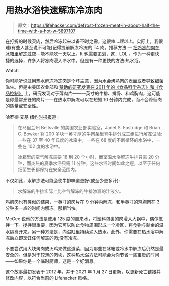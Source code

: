 # 用热水浴快速解冻冷冻肉

> 原文：<https://lifehacker.com/defrost-frozen-meat-in-about-half-the-time-with-a-hot-w-5897107>

在打折的时候买肉，然后冷冻起来以备不时之需，这很棒...*理论上*。实际上，我很难(有些人甚至说不可能)记得提前解冻冷冻的 T4 肉。推荐方法 — [把冷冻的肉在冰箱里解冻过夜](https://lifehacker.com/the-best-and-quickest-ways-to-thaw-frozen-food-1567753280)—能不能吃一天以上。It 也需要策划，这，LOL 。作为一种更快捷的选择，许多人将冻肉浸入冷水中。但是有一种更快的方法:热水浴。

Watch

你可能听说过用热水解冻冷冻肉是个坏主意，因为水会烤熟肉的表面或者导致细菌滋生。但是由美国农业部和 [赞助的研究发表在 2011 年的《食品科学杂志》和《食品控制》](http://onlinelibrary.wiley.com/doi/10.1111/j.1750-3841.2010.02037.x/abstract) 上，研究发现对于薄肉片——一英寸的牛排、排骨、和鸡胸肉，这可能是你最常烹饪的肉片——在热水中解冻可以在短短 10 分钟内完成，而不会降低肉的质量或安全性。

哈罗德·麦基 [纽约时报报道](https://www.nytimes.com/2011/06/08/dining/a-hot-water-bath-for-thawing-meats-the-curious-cook.html) :

> 在马里兰州 Beltsville 的美国农业部实验室，Janet S. Eastridge 和 Brian C. Bowker 将 200 多块一英寸厚的牛肉条里脊牛排分成三组进行解冻试验:一些在 37 至 40 华氏度的冰箱中，一些在 68 度的不断循环的水浴中，一些在 102 度的水浴中。
> 
> 冰箱里的空气解冻需要 18 到 20 个小时，而室温水浴解冻牛排只需 20 分钟，而炎热的夏季水浴只需 11 分钟。这些水浴时间如此之短，以至于任何细菌生长都保持在安全范围内。

不仅如此，水解冻法可能会使牛排味道更好(或至少更多汁):

> 水解冻的牛排实际上比空气解冻的牛排渗漏的汁液少。

鸡胸肉也有类似的结果，一英寸的肉片在 9 分钟内解冻，和半英寸的鸡胸肉在 3 分钟多一点的时间内解冻。那相当快。

McGee 说他的方法是使用 125 度的自来水，将塑料包裹的肉浸入大锅中，偶尔搅拌一下。搅拌很重要，因为它可以防止食物周围形成一个冷区，将食物与剩余的温水隔离开来。另一种方法是，向浴缸里持续滴入热水。此外，你需要在热水浴中解冻后立即烹饪任何解冻的肉;没有冷冻。

不要尝试用大块烤肉或火鸡来做这道菜，因为那些在冰箱或冷水中解冻后仍然是最安全的。但是对于较薄的肉块，这种热水浴方法可能会为你节省一些宝贵的时间——如果你是一个临时厨师，这是一个好消息。

这个故事最初发表于 2012 年，并于 2021 年 1 月 27 日更新，以更新死亡链接并修改内容，以符合当前的 Lifehacker 风格。